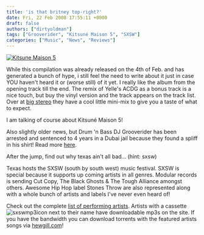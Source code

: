 ```yaml
---
title: 'is that britney top-right?'
date: Fri, 22 Feb 2008 17:55:11 +0000
draft: false
authors: ["dirtyoldman"]
tags: ["Grooverider", "Kitsuné Maison 5", "SXSW"]
categories: ["Music", "News", "Reviews"]
---
```


[![Kitsune Maison 5](/wp-content/uploads/2008/02/kitsune_maison_51.png)](/wp-content/uploads/2008/02/kitsune_maison_51.png "Kitsune Maison 5")

While this compilation was already released on the 4th of Feb. and has generated a bunch of hype, i still feel the need to write about it just in case YOU haven't heard it or (worse still) of it yet. I really like the album from the opening track till the end. The remix of Yelle's ACDG as a bonus track is a nice touch, but buy the vinyl version and the track appears on the track list. Over at [big stereo](http://this.bigstereo.net/2008/02/01/kitsune-maison-5/) they have a cool little mini-mix to give you a taste of what to expect.

I am talking of course about Kitsuné Maison 5!

Also slightly older news, but Drum 'n Bass DJ Grooverider has been arrested and sentenced to 4 years in a Dubai jail because they found a spliff in his shirt! Read more [here](http://news.bbc.co.uk/1/hi/entertainment/7253514.stm).

After the jump, find out why texas ain't all bad... (hint: sxsw)

[](/wp-content/uploads/2008/02/kitsune_maison_51.png "Kitsune Maison 5")[](http://this.bigstereo.net/2008/02/01/kitsune-maison-5/)

Texas hosts the SXSW (south by south west) music festival. SXSW is special because it supports up coming artists in all genres. Modular records is sending Cut Copy, The Black Ghosts & The Tough Alliance amongst others. Awesome Hip Hop label Stones Throw are also represented along with a whole bunch of artists and labels I've never even heard of!

Check out the complete [list of performing artists](http://2008.sxsw.com/music/showcases/date/2008-03-12.html). Artists with a cassette ![sxswmp3icon](/wp-content/uploads/2008/02/mp3_icon.gif) next to their name have downloadable mp3s on the site. If you have the bandwidth you can download torrents with the featured artists songs via [hewgill.com](http://hewgill.com/sxsw/)!
